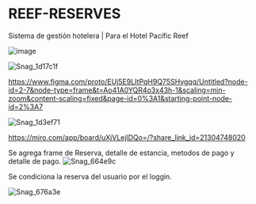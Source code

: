 # REEF-RESERVES
Sistema de gestión hotelera | Para el Hotel Pacific Reef

![image](https://github.com/user-attachments/assets/dddde79a-fa9a-4e21-8e39-97413533f7e6)


![Snag_1d17c1f](https://github.com/user-attachments/assets/b6bb8c65-eebc-4a1d-b7b6-199d2201c063)

https://www.figma.com/proto/EUj5E9LItPqH9Q75SHvgqq/Untitled?node-id=2-7&node-type=frame&t=Ao41A0YQR4o3x43h-1&scaling=min-zoom&content-scaling=fixed&page-id=0%3A1&starting-point-node-id=2%3A7

![Snag_1d3ef71](https://github.com/user-attachments/assets/3e67ef3f-5a68-4416-b13a-ff22970c88a9)

https://miro.com/app/board/uXjVLejlDQo=/?share_link_id=21304748020

Se agrega frame de Reserva, detalle de estancia, metodos de pago y detalle de pago.
![Snag_664e9c](https://github.com/user-attachments/assets/6b0c4d0e-5359-4064-a051-d4cdc4236a53)

Se condiciona la reserva del usuario por el loggin.

![Snag_676a3e](https://github.com/user-attachments/assets/0a6fd25f-3eb3-4857-a314-67d33eb76a39)

